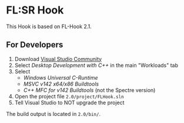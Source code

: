 # FL:SR Hook

This Hook is based on FL-Hook 2.1.

## For Developers

1. Download [Visual Studio Community](https://visualstudio.microsoft.com/de/vs/community/)
2. Select *Desktop Development with C++* in the main "Workloads" tab
3. Select
	- *Windows Universal C-Runtime*
	- *MSVC v142 x64/x86 Buildtools*
	- *C++ MFC for v142 Buildtools* (not the Spectre version)
4. Open the project file `2.0/project/FLHook.sln`
5. Tell Visual Studio to NOT upgrade the project

The build output is located in `2.0/bin/`.